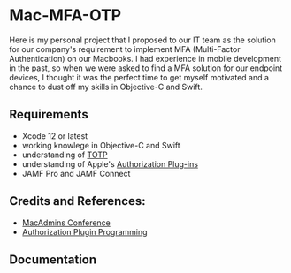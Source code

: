 # Mac-MFA-OTP
Here is my personal project that I proposed to our IT team as the solution for our company's requirement to implement MFA (Multi-Factor Authentication) on our Macbooks. I had experience in mobile development in the past, so when we were asked to find a MFA solution for our endpoint devices, I thought it was the perfect time to get myself motivated and a chance to dust off my skills in Objective-C and Swift.

## Requirements
- Xcode 12 or latest
- working knowlege in Objective-C and Swift
- understanding of [TOTP](https://datatracker.ietf.org/doc/html/rfc6238)
-  understanding of Apple's [Authorization Plug-ins](https://developer.apple.com/documentation/security/authorization_plug-ins)
- JAMF Pro and JAMF Connect

## Credits and References:
- [MacAdmins Conference](https://www.youtube.com/watch?v=tcmql5byA_I)
- [Authorization Plugin Programming](https://github.com/tburgin/PSU_2015)

## Documentation

